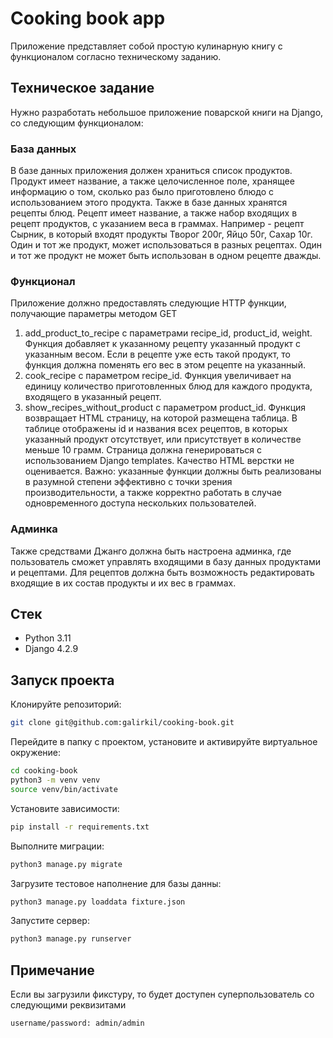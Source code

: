 # Cooking book app

Приложение представляет собой простую кулинарную книгу с функционалом согласно
техническому
заданию.

## Техническое задание

Нужно разработать небольшое приложение поварской книги на Django, со следующим
функционалом:

### База данных

В базе данных приложения должен храниться список продуктов. Продукт имеет
название, а также целочисленное поле, хранящее информацию о том, сколько раз
было приготовлено блюдо с использованием этого продукта. Также в базе данных
хранятся рецепты блюд. Рецепт имеет название, а также набор входящих в рецепт
продуктов, с указанием веса в граммах.
Например - рецепт Сырник, в который входят продукты Творог 200г, Яйцо 50г,
Сахар 10г.
Один и тот же продукт, может использоваться в разных рецептах. Один и тот же
продукт не может быть использован в одном рецепте дважды.

### Функционал

Приложение должно предоставлять следующие HTTP функции, получающие параметры
методом GET

1. add_product_to_recipe с параметрами recipe_id, product_id, weight. Функция
   добавляет к указанному рецепту указанный продукт с указанным весом. Если в
   рецепте уже есть такой продукт, то функция должна поменять его вес в этом
   рецепте на указанный.
2. cook_recipe c параметром recipe_id. Функция увеличивает на единицу
   количество приготовленных блюд для каждого продукта, входящего в указанный
   рецепт.
3. show_recipes_without_product с параметром product_id. Функция возвращает
   HTML страницу, на которой размещена таблица. В таблице отображены id и
   названия всех рецептов, в которых указанный продукт отсутствует, или
   присутствует в количестве меньше 10 грамм. Страница должна генерироваться с
   использованием Django templates. Качество HTML верстки не оценивается.
   Важно: указанные функции должны быть реализованы в разумной степени
   эффективно с точки зрения производительности, а также корректно работать в
   случае одновременного доступа нескольких пользователей.

### Админка

Также средствами Джанго должна быть настроена админка, где пользователь сможет
управлять входящими в базу данных продуктами и рецептами. Для рецептов должна
быть возможность редактировать входящие в их состав продукты и их вес в
граммах.

## Стек

- Python 3.11
- Django 4.2.9

## Запуск проекта

Клонируйте репозиторий:

```bash
git clone git@github.com:galirkil/cooking-book.git
```

Перейдите в папку с проектом, установите и активируйте виртуальное окружение:

```bash
cd cooking-book
python3 -m venv venv
source venv/bin/activate
```

Установите зависимости:

```bash
pip install -r requirements.txt
```

Выполните миграции:

```bash
python3 manage.py migrate
```

Загрузите тестовое наполнение для базы данны:

```bash
python3 manage.py loaddata fixture.json
```

Запустите сервер:

```bash
python3 manage.py runserver
```

## Примечание

Если вы загрузили фикстуру, то будет доступен суперпользователь со следующими
реквизитами 

`username/password: admin/admin`
